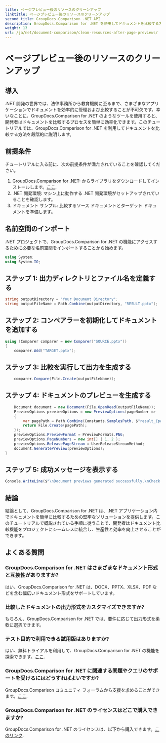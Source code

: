 ```yaml
---
title: ページプレビュー後のリソースのクリーンアップ
linktitle: ページプレビュー後のリソースのクリーンアップ
second_title: GroupDocs.Comparison .NET API
description: GroupDocs.Comparison for .NET を使用してドキュメントを比較する方法を段階的に学習します。効率的なドキュメント管理により .NET アプリケーションを強化します。
weight: 13
url: /ja/net/document-comparison/clean-resources-after-page-previews/
---
```


# ページプレビュー後のリソースのクリーンアップ

## 導入
.NET 開発の世界では、法律事務所から教育機関に至るまで、さまざまなアプリケーションでドキュメントを効率的に管理および比較することが不可欠です。幸いなことに、GroupDocs.Comparison for .NET のようなツールを使用すると、開発者はドキュメントを比較するプロセスを簡単に効率化できます。このチュートリアルでは、GroupDocs.Comparison for .NET を利用してドキュメントを比較する方法を段階的に説明します。
## 前提条件
チュートリアルに入る前に、次の前提条件が満たされていることを確認してください。
1.  GroupDocs.Comparison for .NET: からライブラリをダウンロードしてインストールします。[ここ](https://releases.groupdocs.com/comparison/net/).
2. .NET 開発環境: マシン上に動作する .NET 開発環境がセットアップされていることを確認します。
3. ドキュメント サンプル: 比較するソース ドキュメントとターゲット ドキュメントを準備します。

## 名前空間のインポート
.NET プロジェクトで、GroupDocs.Comparison for .NET の機能にアクセスするために必要な名前空間をインポートすることから始めます。

```csharp
using System;
using System.IO;
```

## ステップ 1: 出力ディレクトリとファイル名を定義する
```csharp
string outputDirectory = "Your Document Directory";
string outputFileName = Path.Combine(outputDirectory, "RESULT.pptx");
```
## ステップ 2: コンペアラーを初期化してドキュメントを追加する
```csharp
using (Comparer comparer = new Comparer("SOURCE.pptx"))
{
    comparer.Add("TARGET.pptx");
```
## ステップ 3: 比較を実行して出力を生成する
```csharp
    comparer.Compare(File.Create(outputFileName));
```
## ステップ 4: ドキュメントのプレビューを生成する
```csharp
    Document document = new Document(File.OpenRead(outputFileName));
    PreviewOptions previewOptions = new PreviewOptions(pageNumber =>
    {
        var pagePath = Path.Combine(Constants.SamplesPath, $"result_{pageNumber}.png");
        return File.Create(pagePath);
    });
    previewOptions.PreviewFormat = PreviewFormats.PNG;
    previewOptions.PageNumbers = new int[] { 1, 2 };
    previewOptions.ReleasePageStream = UserReleaseStreamMethod;
    document.GeneratePreview(previewOptions);
}
```
## ステップ 5: 成功メッセージを表示する
```csharp
Console.WriteLine($"\nDocument previews generated successfully.\nCheck output in {outputDirectory}.");
```

## 結論
結論として、GroupDocs.Comparison for .NET は、.NET アプリケーション内でドキュメントを簡単に比較するための堅牢なソリューションを提供します。このチュートリアルで概説されている手順に従うことで、開発者はドキュメント比較機能をプロジェクトにシームレスに統合し、生産性と効率を向上させることができます。
## よくある質問
### GroupDocs.Comparison for .NET はさまざまなドキュメント形式と互換性がありますか?
はい、GroupDocs.Comparison for .NET は、DOCX、PPTX、XLSX、PDF などを含む幅広いドキュメント形式をサポートしています。
### 比較したドキュメントの出力形式をカスタマイズできますか?
もちろん、GroupDocs.Comparison for .NET では、要件に応じて出力形式を柔軟に選択できます。
### テスト目的で利用できる試用版はありますか?
はい、無料トライアルを利用して、GroupDocs.Comparison for .NET の機能を探索できます。[ここ](https://releases.groupdocs.com/).
### GroupDocs.Comparison for .NET に関連する問題やクエリのサポートを受けるにはどうすればよいですか?
 GroupDocs.Comparison コミュニティ フォーラムから支援を求めることができます。[ここ](https://forum.groupdocs.com/c/comparison/12).
### GroupDocs.Comparison for .NET のライセンスはどこで購入できますか?
GroupDocs.Comparison for .NET のライセンスは、以下から購入できます。[このリンク](https://purchase.groupdocs.com/buy).